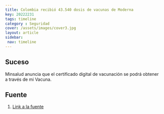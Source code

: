 ```yaml
---
title: Colombia recibió 43.540 dosis de vacunas de Moderna
key: 20222231
tags: timeline
category : Seguridad
cover: /assets/images/cover3.jpg
layout: article
sidebar:
 nav: timeline
---
```


## Suceso
Minsalud anuncia que el certificado digital de vacunación se podrá obtener a través de mi Vacuna.
## Fuente
1. [Link a la fuente](https://twitter.com/Fruizgomez/status/1432862521929650179)
